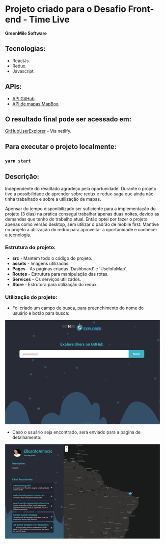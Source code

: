 # Projeto criado para o Desafio Front-end - Time Live
**GreenMile Software**

## Tecnologias:
- ReactJs.
- Redux.
- Javascript.
## APIs:
- [API GitHub](https://api.github.com).
- [API de mapas MapBox](https://www.mapbox.com/).

## O resultado final pode ser acessado em:
[GitHubUserExplorer](https://5ff68d01cf221d000723f153--elated-meitner-e10c4a.netlify.app) - Via netlify.

## Para executar o projeto localmente:
### `yarn start`

## Descrição:
Independente do resultado agradeço pela oportunidade. Durante o projeto tive a possibilidade de aprender sobre redux e redux-saga que ainda não tinha trabalhado e sobre a utilização de mapas.

Apensar do tempo disponibilizado ser suficiente para a implementação do projeto (3 dias) na prática consegui trabalhar apenas duas noites, devido as demandas que tenho do trabalho atual. Então optei por fazer o projeto apenas como versão desktop, sem utilizar o padrão de mobile first. Mantive no projeto a utilização do redux para aproveitar a oportunidade e conhecer a tecnologia.

### Estrutura do projeto:
- **src** - Mantém todo o código do projeto.
- **assets** - Imagens utilizadas.
- **Pages** - As páginas criadas 'Dashboard' e 'UseInfoMap'.
- **Routes** - Estrutura para manipulação das rotas.
- **Services** - Os serviços utilizados.
- **Store** - Estrutura para utilização do redux.


### Utilização do projeto:
- Foi criado um campo de busca, para preenchimento do nome do usuário e botão para busca:
<img alt="Dashboard" title="#Dashboard" src="./img/search_page.png" />

- Caso o usuário seja encontrado, será enviado para a pagina de detalhamento:
<img alt="Dashboard" title="#Dashboard" src="./img/map.png" />
